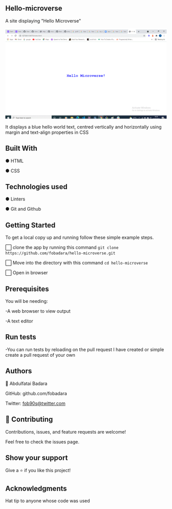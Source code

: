 ## Hello-microverse

A site displaying "Hello Microverse"

![screenshot](images/Hello-Microverse.gif)

It displays a blue hello world text, centred vertically and horizontally using margin and text-align properties in CSS

## Built With

● HTML

● CSS

## Technologies used

● Linters

● Git and Github

## Getting Started

To get a local copy up and running follow these simple example steps.

:white_large_square: clone the app by running this command `git clone https://github.com/fobadara/hello-microverse.git`

:white_large_square: Move into the directory with this command `cd hello-microverse`

:white_large_square: Open in browser

## Prerequisites

You will be needing:

-A web browser to view output

-A text editor

## Run tests

-You can run tests by reloading on the pull request I have created or simple create a pull request of your own

## Authors

👤 Abdulfatai Badara

GitHub: github.com/fobadara

Twitter: fob90s@twitter.com

## 🤝 Contributing

Contributions, issues, and feature requests are welcome!

Feel free to check the issues page.

## Show your support

Give a ⭐️ if you like this project!

## Acknowledgments

Hat tip to anyone whose code was used
